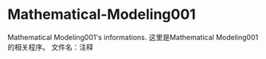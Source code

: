 # Mathematical-Modeling001
Mathematical Modeling001's informations.
这里是Mathematical Modeling001的相关程序。
文件名：注释
